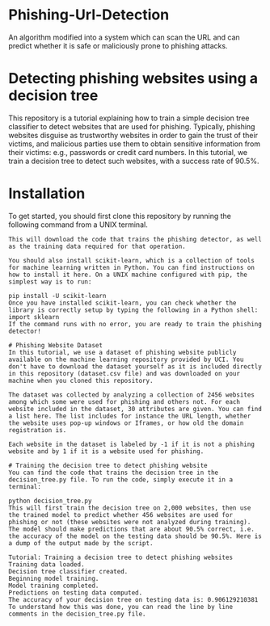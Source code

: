 # Phishing-Url-Detection
An algorithm modified into a system which can scan the URL and can predict whether it is safe or maliciously prone to phishing attacks.

# Detecting phishing websites using a decision tree
This repository is a tutorial explaining how to train a simple decision tree classifier to detect websites that are used for phishing. Typically, phishing websites disguise as trustworthy websites in order to gain the trust of their victims, and malicious parties use them to obtain sensitive information from their victims: e.g., passwords or credit card numbers. In this tutorial, we train a decision tree to detect such websites, with a success rate of 90.5%.

# Installation
To get started, you should first clone this repository by running the following command from a UNIX terminal.

~~~git clone https://github.com/npapernot/phishing-detection~~~
This will download the code that trains the phishing detector, as well as the training data required for that operation.

You should also install scikit-learn, which is a collection of tools for machine learning written in Python. You can find instructions on how to install it here. On a UNIX machine configured with pip, the simplest way is to run:

pip install -U scikit-learn
Once you have installed scikit-learn, you can check whether the library is correctly setup by typing the following in a Python shell:
import sklearn
If the command runs with no error, you are ready to train the phishing detector!

# Phishing Website Dataset
In this tutorial, we use a dataset of phishing website publicly available on the machine learning repository provided by UCI. You don't have to download the dataset yourself as it is included directly in this repository (dataset.csv file) and was downloaded on your machine when you cloned this repository.

The dataset was collected by analyzing a collection of 2456 websites among which some were used for phishing and others not. For each website included in the dataset, 30 attributes are given. You can find a list here. The list includes for instance the URL length, whether the website uses pop-up windows or Iframes, or how old the domain registration is.

Each website in the dataset is labeled by -1 if it is not a phishing website and by 1 if it is a website used for phishing.

# Training the decision tree to detect phishing website
You can find the code that trains the decision tree in the decision_tree.py file. To run the code, simply execute it in a terminal:

python decision_tree.py
This will first train the decision tree on 2,000 websites, then use the trained model to predict whether 456 websites are used for phishing or not (these websites were not analyzed during training). The model should make predictions that are about 90.5% correct, i.e. the accuracy of the model on the testing data should be 90.5%. Here is a dump of the output made by the script.

Tutorial: Training a decision tree to detect phishing websites
Training data loaded.
Decision tree classifier created.
Beginning model training.
Model training completed.
Predictions on testing data computed.
The accuracy of your decision tree on testing data is: 0.906129210381
To understand how this was done, you can read the line by line comments in the decision_tree.py file.
